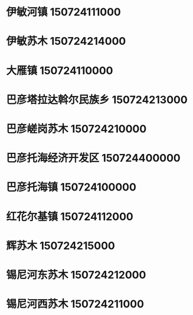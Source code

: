 # 伊敏河镇 150724111000
# 伊敏苏木 150724214000
# 大雁镇 150724110000
# 巴彦塔拉达斡尔民族乡 150724213000
# 巴彦嵯岗苏木 150724210000
# 巴彦托海经济开发区 150724400000
# 巴彦托海镇 150724100000
# 红花尔基镇 150724112000
# 辉苏木 150724215000
# 锡尼河东苏木 150724212000
# 锡尼河西苏木 150724211000
